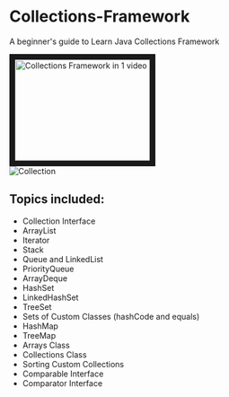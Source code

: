 # Collections-Framework
A beginner's guide to Learn Java Collections Framework

<a href="https://www.youtube.com/watch?v=rzA7UJ-hQn4" target="_blank"><img src="https://img.youtube.com/vi/rzA7UJ-hQn4/0.jpg" 
alt="Collections Framework in 1 video" width="240" height="180" border="10" /></a>
<br>
![Collection](https://user-images.githubusercontent.com/59821647/121698256-7260bd80-caeb-11eb-87af-5e5c565e07e5.png)



## Topics included:

* Collection Interface
* ArrayList
* Iterator
* Stack
* Queue and LinkedList
* PriorityQueue
* ArrayDeque
* HashSet
* LinkedHashSet
* TreeSet
* Sets of Custom Classes (hashCode and equals)
* HashMap
* TreeMap
* Arrays Class
* Collections Class
* Sorting Custom Collections
* Comparable Interface
* Comparator Interface
